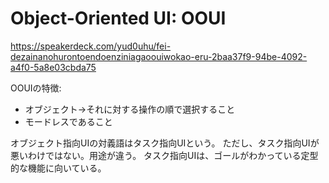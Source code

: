 # Object-Oriented UI: OOUI

https://speakerdeck.com/yud0uhu/fei-dezainanohurontoendoenziniagaoouiwokao-eru-2baa37f9-94be-4092-a4f0-5a8e03cbda75

OOUIの特徴:

- オブジェクト→それに対する操作の順で選択すること
- モードレスであること

オブジェクト指向UIの対義語はタスク指向UIという。
ただし、タスク指向UIが悪いわけではない。用途が違う。
タスク指向UIは、ゴールがわかっている定型的な機能に向いている。
